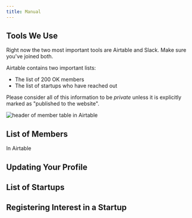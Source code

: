 ```yaml
---
title: Manual
---
```


## Tools We Use

Right now the two most important tools are Airtable and Slack. Make sure you've joined both.

Airtable contains two important lists:
- The list of 200 OK members
- The list of startups who have reached out

Please consider all of this information to be *private* unless it is explicitly marked as "published to the website".

![header of member table in Airtable](/images/200ok-members-header.png)

## List of Members

In Airtable

## Updating Your Profile



## List of Startups



## Registering Interest in a Startup






